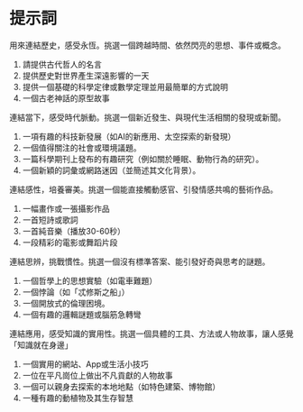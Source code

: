 # 提示詞

用來連結歷史，感受永恆。挑選一個跨越時間、依然閃亮的思想、事件或概念。
1. 請提供古代哲人的名言
2. 提供歷史對世界產生深遠影響的一天
3. 提供一個基礎的科學定律或數學定理並用最簡單的方式說明
4. 一個古老神話的原型故事

連結當下，感受時代脈動。挑選一個新近發生、與現代生活相關的發現或新聞。
1. 一項有趣的科技新發展（如AI的新應用、太空探索的新發現）
2. 一個值得關注的社會或環境議題。
3. 一篇科學期刊上發布的有趣研究（例如關於睡眠、動物行為的研究）。
4. 一個新穎的詞彙或網路迷因（並簡述其文化背景）。

連結感性，培養審美。挑選一個能直接觸動感官、引發情感共鳴的藝術作品。
1. 一幅畫作或一張攝影作品
2. 一首短詩或歌詞
3. 一首純音樂（播放30-60秒）
4. 一段精彩的電影或舞蹈片段
 
連結思辨，挑戰慣性。挑選一個沒有標準答案、能引發好奇與思考的謎題。
1. 一個哲學上的思想實驗（如電車難題）
2. 一個悖論（如「忒修斯之船」）
3. 一個開放式的倫理困境。
4. 一個有趣的邏輯謎題或腦筋急轉彎

連結應用，感受知識的實用性。挑選一個具體的工具、方法或人物故事，讓人感覺「知識就在身邊」
1. 一個實用的網站、App或生活小技巧
2. 一位在平凡崗位上做出不凡貢獻的人物故事
3. 一個可以親身去探索的本地地點（如特色建築、博物館）
4. 一種有趣的動植物及其生存智慧
